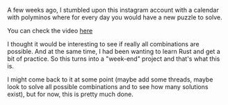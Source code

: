 A few weeks ago, I stumbled upon this instagram account with a calendar with
polyminos where for every day you would have a new puzzle to solve.

You can check the video [here](https://www.instagram.com/p/DCW4bCXoNdo/)

I thought it would be interesting to see if really all combinations are possible.
And at the same time, I had been wanting to learn Rust and get a bit of practice.
So this turns into a "week-end" project and that's what this is.

I might come back to it at some point (maybe add some threads, maybe look to
solve all possible combinations and to see how many solutions exist), but for now,
this is pretty much done.